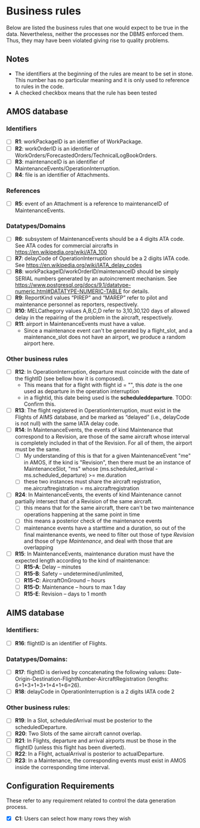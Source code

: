 # Business rules

Below are listed the business rules that one would expect to be true in the data. Nevertheless, neither the processes nor the DBMS enforced them. Thus, they may have been violated giving rise to quality problems.

## Notes

- The identifiers at the beginning of the rules are meant to be set in stone. This number has no particular meaning and it is only used to reference to rules in the code.
- A checked checkbox means that the rule has been tested

## AMOS database

### Identifiers

- [ ] **R1**: workPackageID is an identifier of WorkPackage.
- [ ] **R2**: workOrderID is an identifier of WorkOrders/ForecastedOrders/TechnicalLogBookOrders.
- [ ] **R3**: maintenanceID is an identifier of MaintenanceEvents/OperationInterruption.
- [ ] **R4**: file is an identifier of Attachments.

### References

- [ ] **R5**: event of an Attachment is a reference to maintenanceID of MaintenanceEvents.

### Datatypes/Domains

- [ ] **R6**: subsystem of MaintenanceEvents should be a 4 digits ATA code. See ATA codes for commercial aircrafts in <https://en.wikipedia.org/wiki/ATA_100>
- [ ] **R7**: delayCode of OperationInterruption should be a 2 digits IATA code. See <https://en.wikipedia.org/wiki/IATA_delay_codes>
- [ ] **R8**: workPackageID/workOrderID/maintenanceID should be simply SERIAL numbers generated by an autoincrement mechanism. See <https://www.postgresql.org/docs/9.1/datatype-numeric.html#DATATYPE-NUMERIC-TABLE> for details.
- [ ] **R9**: ReportKind values “PIREP” and “MAREP” refer to pilot and maintenance personnel as reporters, respectively.
- [ ] **R10**: MELCathegory values A,B,C,D refer to 3,10,30,120 days of allowed delay in the repairing of the problem in the aircraft, respectively.
- [ ] **R11**: airport in MaintenanceEvents must have a value.
  - Since a maintenance event can't be generated by a flight_slot, and a maintenance_slot does not have an airport, we produce a random airport here.

### Other business rules

- [ ] **R12**: In OperationInterruption, departure must coincide with the date of the flightID (see bellow how it is composed).
  - This means that for a flight with flight id = "<some date>", this *date* is the one used as departure in the operation interruption
  - in a flightid, this date being used is the **scheduleddeparture**. TODO: Confirm this.
- [ ] **R13**: The flight registered in OperationInterruption, must exist in the Flights of AIMS database, and be marked as “delayed” (i.e., delayCode is not null) with the same IATA delay code.
- [ ] **R14**: In MaintenanceEvents, the events of kind Maintenance that correspond to a Revision, are those of the same aircraft whose interval is completely included in that of the Revision. For all of them, the airport must be the same.
  - [ ] My understanding of this is that for a given MaintenanceEvent "me" in AMOS, if the kind is "Revision", then there must be an instance of MaintenanceSlot, "ms" whose (ms.scheduled_arrival - ms.scheduled_departure) >= me.duration
  - [ ] these two instances must share the aircraft registration, me.aircraftregistration = ms.aircraftregistration
- [ ] **R24**: In MaintenanceEvents, the events of kind Maintenance cannot partially intersect that of a Revision of the same aircraft.
  - [ ] this means that for the same aircraft, there can't be two maintenance operations happening at the same point in time
  - [ ] this means a posterior check of the maintenance events
  - [ ] maintenance events have a starttime and a duration, so out of the final maintenance events, we need to filter out those
        of type _Revision_ and those of type _Maintenance_, and deal with those that are overlapping
- [ ] **R15**: In MaintenanceEvents, maintenance duration must have the expected length according to the kind of maintenance:
  - [ ] **R15-A**: Delay – minutes
  - [ ] **R15-B**: Safety – undetermined/unlimited,
  - [ ] **R15-C**: AircraftOnGround – hours
  - [ ] **R15-D**: Maintenance – hours to max 1 day
  - [ ] **R15-E**: Revision – days to 1 month

## AIMS database

### Identifiers:

- [ ] **R16**: flightID is an identifier of Flights.

### Datatypes/Domains:

- [ ] **R17**: flightID is derived by concatenating the following values: Date-Origin-Destination-FlightNumber-AircraftRegistration (lengths: 6+1+3+1+3+1+4+1+6=26).
- [ ] **R18**: delayCode in OperationInterruption is a 2 digits IATA code 2

### Other business rules:

- [ ] **R19**: In a Slot, scheduledArrival must be posterior to the scheduledDeparture.
- [ ] **R20**: Two Slots of the same aircraft cannot overlap.
- [ ] **R21**: In Flights, departure and arrival airports must be those in the flightID (unless this flight has been diverted).
- [ ] **R22**: In a Flight, actualArrival is posterior to actualDeparture.
- [ ] **R23**: In a Maintenance, the corresponding events must exist in AMOS inside the corresponding time interval.

## Configuration Requirements

These refer to any requirement related to control the data generation process.

- [x] **C1**: Users can select how many rows they wish
